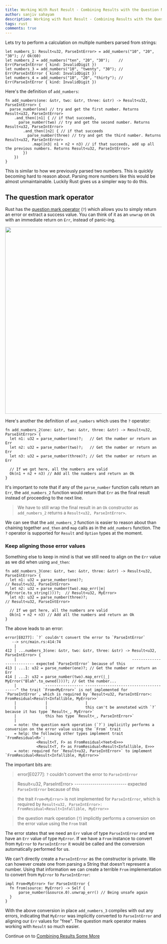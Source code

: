 ```yaml
---
title: Working With Rust Result - Combining Results with the Question Mark Operator - Part 8
author: sanjiv sahayam
description: Working with Rust Result - Combining Results with the Question Mark Operator
tags: rust
comments: true
---
```


Lets try to perform a calculation on multiple numbers parsed from strings:

```{.rust .scrollx}
let numbers_1: Result<u32, ParseIntError> = add_numbers("10", "20", "30"); // Ok(60)
let numbers_2 = add_numbers("ten", "20", "30");    // Err(ParseIntError { kind: InvalidDigit })
let numbers_3 = add_numbers("10", "twenty", "30"); // Err(ParseIntError { kind: InvalidDigit })
let numbers_4 = add_numbers("10", "20", "thirty"); // Err(ParseIntError { kind: InvalidDigit })
```

Here's the definition of `add_numbers`:

```{.rust .scrollx}
fn add_numbers(one: &str, two: &str, three: &str) -> Result<u32, ParseIntError> {
  parse_number(one) // try and get the first number. Returns Result<u32, ParseIntError>
    .and_then(|n1| { // if that succeeds,
      parse_number(two) // try and get the second number. Returns Result<u32, ParseIntError>
        .and_then(|n2| { // if that succeeds
          parse_number(three) // try and get the third number. Returns Result<u32, ParseIntError>
            .map(|n3| n1 + n2 + n3) // if that succeeds, add up all the previous numbers. Returns Result<u32, ParseIntError>
        })
    })
}
```

This is similar to how we previously parsed two numbers. This is quickly becoming hard to reason about. Parsing more numbers like this would be almost unmaintainable. Luckily Rust gives us a simpler way to do this.


## The question mark operator

Rust has the [question mark operator](https://doc.rust-lang.org/reference/expressions/operator-expr.html#the-question-mark-operator) (`?`) which allows you to simply
return an error or extract a success value. You can think of it as an `unwrap` on `Ok` with an immediate return on `Err`, instead of panic-ing.

<img src="/images/2024-01-24-working-with-rust-result/question-mark-operator-3.png" width="600" />

Here's another the definition of `and_numbers` which uses the `?` operator:

```{.rust .scrollx}
fn add_numbers_2(one: &str, two: &str, three: &str) -> Result<u32, ParseIntError> {
  let n1: u32 = parse_number(one)?;   // Get the number or return an Err
  let n2: u32 = parse_number(two)?;   // Get the number or return an Err
  let n3: u32 = parse_number(three)?; // Get the number or return an Err

  // If we got here, all the numbers are valid
  Ok(n1 + n2 + n3) // Add all the numbers and return an Ok
}
```

It's important to note that if any of the `parse_number` function calls return an `Err`, the `add_numbers_2` function would return that `Err` as the final result instead of proceeding to the next line.

> We have to still wrap the final result in an `Ok` constructor as `add_numbers_2` returns a `Result<u32, ParseIntError>`.

We can see that the `add_numbers_2` function is easier to reason about than chaining together `and_then` and `map` calls as in the `add_numbers` function. The `?` operator is supported for `Result` and `Option` types at the moment.

### Keep aligning those error values

Something else to keep in mind is that we still need to align on the `Err` value as we did when using `and_then`:

```{.rust .scrollx}
fn add_numbers_3(one: &str, two: &str, three: &str) -> Result<u32, ParseIntError> {
  let n1: u32 = parse_number(one)?;                                      // Result<u32, ParseIntError>
  let n2: u32 = parse_number(two).map_err(|e| MyError(e.to_string()))?;  // Result<u32, MyError>
  let n3: u32 = parse_number(three)?;                                    // Result<u32, ParseIntError>

  // If we got here, all the numbers are valid
  Ok(n1 + n2 + n3) // Add all the numbers and return an Ok
}
```

The above leads to an error:

```{.terminal .scrollx}
error[E0277]: `?` couldn't convert the error to `ParseIntError`
   --> src/main.rs:414:74
    |
412 | ...numbers_3(one: &str, two: &str, three: &str) -> Result<u32, ParseIntError> {
    |                                                    -------------------------- expected `ParseIntError` because of this
413 | ...1: u32 = parse_number(one)?; // Get the number or return an Err
414 | ...2: u32 = parse_number(two).map_err(|_| MyError("Blah".to_owned()))?; // Get the number...
    |             ----------------- ---------------------------------------^ the trait `From<MyError>` is not implemented for `ParseIntError`, which is required by `Result<u32, ParseIntError>: FromResidual<Result<Infallible, MyError>>`
    |             |                 |
    |             |                 this can't be annotated with `?` because it has type `Result<_, MyError>`
    |             this has type `Result<_, ParseIntError>`
    |
    = note: the question mark operation (`?`) implicitly performs a conversion on the error value using the `From` trait
    = help: the following other types implement trait `FromResidual<R>`:
              <Result<T, F> as FromResidual<Yeet<E>>>
              <Result<T, F> as FromResidual<Result<Infallible, E>>>
    = note: required for `Result<u32, ParseIntError>` to implement `FromResidual<Result<Infallible, MyError>>`
```

The important bits are:

> error[E0277]: `?` couldn't convert the error to `ParseIntError`

> Result<u32, ParseIntError>
> -------------------------- expected `ParseIntError` because of this


> the trait `From<MyError>` is not implemented for `ParseIntError`, which is required by `Result<u32, ParseIntError>: FromResidual<Result<Infallible, MyError>>`

> the question mark operation (`?`) implicitly performs a conversion on the error value using the `From` trait

The error states that we need an `Err` value of type `ParseIntError` and we have an `Err` value of type `MyError`. If we have a `From` instance to convert from `MyError` to `ParseIntError` it would be called and the conversion automatically performed for us.

We can't directly create a `ParseIntError` as the constructor is private. We can however create one from parsing a String that doesn't represent a number. Using that information we can create a terrible `From` implementation to convert from `MyError` to `ParseIntError`:

```{.rust .scrollx}
impl From<MyError> for ParseIntError {
  fn from(source: MyError) -> Self {
      parse_number(&source.0).unwrap_err() // Being unsafe again
  }
}
```

With the above conversion in place `add_numbers_3` compiles with out any errors, indicating that `MyError` was implicitly converted to `ParseIntError` and aligning our `Err` values for "free". The question mark operator makes working with `Result` so much easier.

Continue on to [Combining Results Some More](2024-01-24-working-with-rust-result-part-9.html)
